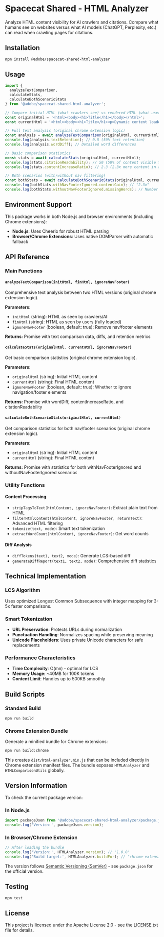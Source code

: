 # Spacecat Shared - HTML Analyzer

Analyze HTML content visibility for AI crawlers and citations. Compare what humans see on websites versus what AI models (ChatGPT, Perplexity, etc.) can read when crawling pages for citations.

## Installation

```bash
npm install @adobe/spacecat-shared-html-analyzer
```

## Usage

```javascript
import { 
  analyzeTextComparison, 
  calculateStats, 
  calculateBothScenarioStats
} from '@adobe/spacecat-shared-html-analyzer';

// Compare initial HTML (what crawlers see) vs rendered HTML (what users see)
const originalHtml = '<html><body><h1>Title</h1></body></html>';
const currentHtml = '<html><body><h1>Title</h1><p>Dynamic content loaded by JS</p></body></html>';

// Full text analysis (original chrome extension logic)
const analysis = await analyzeTextComparison(originalHtml, currentHtml);
console.log(analysis.textRetention); // 0.5 (50% text retention)
console.log(analysis.wordDiff); // Detailed word differences

// Basic comparison statistics
const stats = await calculateStats(originalHtml, currentHtml);
console.log(stats.citationReadability); // 50 (50% of content visible to AI)
console.log(stats.contentIncreaseRatio); // 2.3 (2.3x more content in rendered)

// Both scenarios (with/without nav filtering)
const bothStats = await calculateBothScenarioStats(originalHtml, currentHtml);
console.log(bothStats.withNavFooterIgnored.contentGain); // "2.3x"
console.log(bothStats.withoutNavFooterIgnored.missingWords); // Number of missing words
```

## Environment Support

This package works in both Node.js and browser environments (including Chrome extensions):

- **Node.js**: Uses Cheerio for robust HTML parsing
- **Browser/Chrome Extensions**: Uses native DOMParser with automatic fallback

## API Reference

### Main Functions

#### `analyzeTextComparison(initHtml, finHtml, ignoreNavFooter)`

Comprehensive text analysis between two HTML versions (original chrome extension logic).

**Parameters:**
- `initHtml` (string): HTML as seen by crawlers/AI
- `finHtml` (string): HTML as seen by users (fully loaded)
- `ignoreNavFooter` (boolean, default: true): Remove nav/footer elements

**Returns:** Promise<Object> with text comparison data, diffs, and retention metrics

#### `calculateStats(originalHtml, currentHtml, ignoreNavFooter)`

Get basic comparison statistics (original chrome extension logic).

**Parameters:**
- `originalHtml` (string): Initial HTML content
- `currentHtml` (string): Final HTML content
- `ignoreNavFooter` (boolean, default: true): Whether to ignore navigation/footer elements

**Returns:** Promise<Object> with wordDiff, contentIncreaseRatio, and citationReadability

#### `calculateBothScenarioStats(originalHtml, currentHtml)`

Get comparison statistics for both nav/footer scenarios (original chrome extension logic).

**Parameters:**
- `originalHtml` (string): Initial HTML content
- `currentHtml` (string): Final HTML content

**Returns:** Promise<Object> with statistics for both withNavFooterIgnored and withoutNavFooterIgnored scenarios

### Utility Functions

#### Content Processing
- `stripTagsToText(htmlContent, ignoreNavFooter)`: Extract plain text from HTML
- `filterHtmlContent(htmlContent, ignoreNavFooter, returnText)`: Advanced HTML filtering
- `tokenize(text, mode)`: Smart text tokenization
- `extractWordCount(htmlContent, ignoreNavFooter)`: Get word counts

#### Diff Analysis
- `diffTokens(text1, text2, mode)`: Generate LCS-based diff
- `generateDiffReport(text1, text2, mode)`: Comprehensive diff statistics

## Technical Implementation

### LCS Algorithm
Uses optimized Longest Common Subsequence with integer mapping for 3-5x faster comparisons.

### Smart Tokenization
- **URL Preservation**: Protects URLs during normalization
- **Punctuation Handling**: Normalizes spacing while preserving meaning
- **Unicode Placeholders**: Uses private Unicode characters for safe replacements

### Performance Characteristics
- **Time Complexity**: O(mn) - optimal for LCS
- **Memory Usage**: ~40MB for 100K tokens
- **Content Limit**: Handles up to 500KB smoothly

## Build Scripts

### Standard Build
```bash
npm run build
```

### Chrome Extension Bundle
Generate a minified bundle for Chrome extensions:
```bash
npm run build:chrome
```

This creates `dist/html-analyzer.min.js` that can be included directly in Chrome extension manifest files. The bundle exposes `HTMLAnalyzer` and `HTMLComparisonUtils` globally.

## Version Information

To check the current package version:

### In Node.js
```javascript
import packageJson from '@adobe/spacecat-shared-html-analyzer/package.json';
console.log('Version:', packageJson.version);
```

### In Browser/Chrome Extension
```javascript
// After loading the bundle
console.log('Version:', HTMLAnalyzer.version); // "1.0.0"
console.log('Build target:', HTMLAnalyzer.buildFor); // "chrome-extension"
```

The version follows [Semantic Versioning (SemVer)](https://semver.org/) - see `package.json` for the official version.

## Testing

```bash
npm test
```

## License

This project is licensed under the Apache License 2.0 - see the [LICENSE.txt](LICENSE.txt) file for details.
